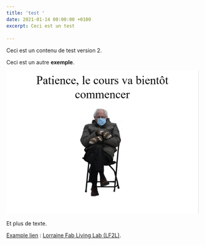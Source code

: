 ```yaml
---
title: 'test '
date: 2021-01-14 00:00:00 +0100
excerpt: Ceci est un test

---
```

Ceci est un contenu de test version 2.

Ceci est un autre **exemple**.

![](/uploads/img_4706.jpg)

Et plus de texte.

[Example lien]() : [Lorraine Fab Living Lab (LF2L)](http://lf2l.fr/).